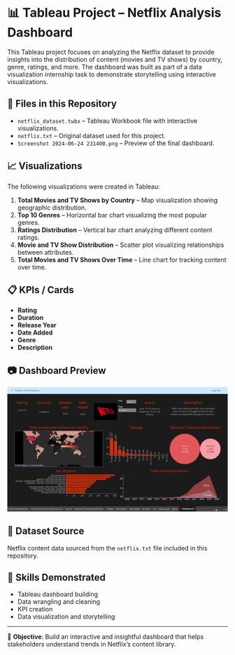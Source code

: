 # 📊 Tableau Project – Netflix Analysis Dashboard

This Tableau project focuses on analyzing the Netflix dataset to provide insights into the distribution of content (movies and TV shows) by country, genre, ratings, and more. The dashboard was built as part of a data visualization internship task to demonstrate storytelling using interactive visualizations.

## 📂 Files in this Repository

- `netflix_dataset.twbx` – Tableau Workbook file with interactive visualizations.
- `netflix.txt` – Original dataset used for this project.
- `Screenshot 2024-06-24 231400.png` – Preview of the final dashboard.

## 📈 Visualizations

The following visualizations were created in Tableau:

1. **Total Movies and TV Shows by Country** – Map visualization showing geographic distribution.
2. **Top 10 Genres** – Horizontal bar chart visualizing the most popular genres.
3. **Ratings Distribution** – Vertical bar chart analyzing different content ratings.
4. **Movie and TV Show Distribution** – Scatter plot visualizing relationships between attributes.
5. **Total Movies and TV Shows Over Time** – Line chart for tracking content over time.

## 📋 KPIs / Cards

- **Rating**
- **Duration**
- **Release Year**
- **Date Added**
- **Genre**
- **Description**

## 📷 Dashboard Preview

![Netflix Dashboard](https://github.com/KoritalaBhargavi/TableauProject1/blob/main/Netflix.png)

## 📌 Dataset Source

Netflix content data sourced from the `netflix.txt` file included in this repository.

## 🧠 Skills Demonstrated

- Tableau dashboard building
- Data wrangling and cleaning
- KPI creation
- Data visualization and storytelling

---

🎯 **Objective**: Build an interactive and insightful dashboard that helps stakeholders understand trends in Netflix’s content library.


